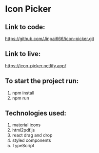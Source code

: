 # Icon Picker 

## Link to code:
https://github.com/Jinpai666/icon-picker.git
## Link to live:
https://icon-picker.netlify.app/

## To start the project run:
 1. npm install
 2. npm run

## Technologies used:
 1. material icons
 2. html2pdf.js
 3. react drag and drop
 4. styled components
 5. TypeScript
